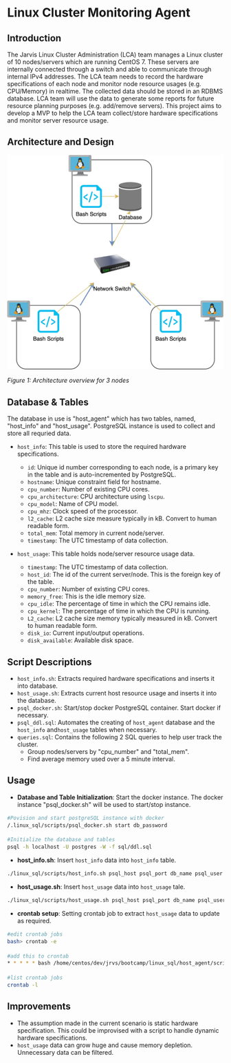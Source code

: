 # Linux Cluster Monitoring Agent
## Introduction
The Jarvis Linux Cluster Administration (LCA) team manages a Linux cluster of 10 nodes/servers which are running CentOS 7. These servers are internally connected through a switch and able to communicate through internal IPv4 addresses. The LCA team needs to record the hardware specifications of each node and monitor node resource usages (e.g. CPU/Memory) in realtime. The collected data should be stored in an RDBMS database. LCA team will use the data to generate some reports for future resource planning purposes (e.g. add/remove servers). This project aims to develop a MVP to help the LCA team collect/store hardware specifications and monitor server resource usage.

## Architecture and Design

![linux_SQL_arch](./assets/linux_SQL_arch.jpg)

_Figure 1: Architecture overview for 3 nodes_

## Database & Tables
The database in use is "host_agent" which has two tables, named, "host_info" and "host_usage". PostgreSQL instance is used to collect and store all requried data.

- `host_info`: This table is used to store the required hardware specifications.
  - `id`: Unique id number corresponding to each node, is a primary key in the table and is auto-incremented by PostgreSQL.
  - `hostname`: Unique constraint field for hostname.
  - `cpu_number`: Number of existing CPU cores.
  - `cpu_architecture`: CPU architecture using `lscpu`.
  - `cpu_model`: Name of CPU model.
  - `cpu_mhz`: Clock speed of the processor.
  - `l2_cache`: L2 cache size measure typically in kB. Convert to human readable form.
  - `total_mem`: Total memory in current node/server.
  - `timestamp`: The UTC timestamp of data collection.

- `host_usage`: This table holds node/server resource usage data.

  - `timestamp`: The UTC timestamp of data collection.
  - `host_id`: The id of the current server/node. This is the foreign key of the table.
  - `cpu_number`: Number of existing CPU cores.
  - `memory_free`: This is the idle memory size.
  - `cpu_idle`: The percentage of time in which the CPU remains idle.
  - `cpu_kernel`: The percentage of time in which the CPU is running.
  - `L2_cache`: L2 cache size memory typically measured in kB. Convert to human readable form.
  - `disk_io`: Current input/output operations.
  - `disk_available`: Available disk space. 


## Script Descriptions
- `host_info.sh`: Extracts required hardware specifications and inserts it into database.
- `host_usage.sh`: Extracts current host resource usage and inserts it into the database.
- `psql_docker.sh`: Start/stop docker PostgreSQL container. Start docker if necessary.
- `psql_ddl.sql`: Automates the creating of `host_agent` database and the `host_info` and`host_usage` tables when necessary.
- `queries.sql`: Contains the following 2 SQL queries to help user track the cluster.
  - Group nodes/servers by "cpu_number" and "total_mem".
  - Find average memory used over a 5 minute interval.

## Usage
- **Database and Table Initialization**: Start the docker instance. The docker instance "psql_docker.sh" will be used to start/stop instance.
```Bash
#Povision and start postgreSQL instance with docker
/.linux_sql/scripts/psql_docker.sh start db_password

#Initialize the database and tables
psql -h localhost -U postgres -W -f sql/ddl.sql
```

- **host_info.sh**: Insert `host_info` data into `host_info` table.
```Bash
./linux_sql/scripts/host_info.sh psql_host psql_port db_name psql_user psql_password
```

- **host_usage.sh**: Insert `host_usage` data into `host_usage` tale.
```Bash
./linux_sql/scripts/host_usage.sh psql_host psql_port db_name psql_user psql_password
```

- **crontab setup**: Setting crontab job to extract `host_usage` data to update as required.
```Bash
#edit crontab jobs
bash> crontab -e

#add this to crontab
* * * * * bash /home/centos/dev/jrvs/bootcamp/linux_sql/host_agent/scripts/host_usage.sh localhost 5432 host_agent postgres password > /tmp/host_usage.log

#list crontab jobs
crontab -l
```
## Improvements

- The assumption made in the current scenario is static hardware specification. This could be improvised with a script to handle dynamic hardware specifications.
- `host_usage` data can grow huge and cause memory depletion. Unnecessary data can be filtered.

